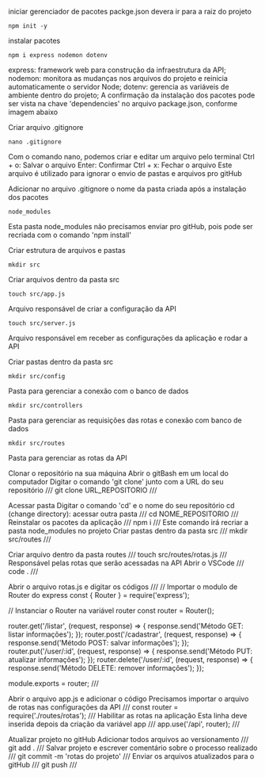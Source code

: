 iniciar gerenciador de pacotes 
packge.json devera ir para a raiz do projeto
```
npm init -y 
```
instalar pacotes
```
npm i express nodemon dotenv
```
express: framework web para construção da infraestrutura da API;
nodemon: monitora as mudanças nos arquivos do projeto e reinicia automaticamente o servidor Node;
dotenv: gerencia as variáveis de ambiente dentro do projeto;
A confirmação da instalação dos pacotes pode ser vista na chave 'dependencies' no arquivo package.json, conforme imagem abaixo

Criar arquivo .gitignore
```
nano .gitignore
```
Com o comando nano, podemos criar e editar um arquivo pelo terminal
Ctrl + o: Salvar o arquivo
Enter: Confirmar
Ctrl + x: Fechar o arquivo
Este arquivo é utilizado para ignorar o envio de pastas e arquivos pro gitHub

Adicionar no arquivo .gitignore o nome da pasta criada após a instalação dos pacotes
```
node_modules
```
Esta pasta node_modules não precisamos enviar pro gitHub, pois pode ser recriada com o comando 'npm install'

Criar estrutura de arquivos e pastas
```
mkdir src
```
Criar arquivos dentro da pasta src
```
touch src/app.js
```
Arquivo responsável de criar a configuração da API
```
touch src/server.js
```
Arquivo responsável em receber as configurações da aplicação e rodar a API

Criar pastas dentro da pasta src
```
mkdir src/config
```

Pasta para gerenciar a conexão com o banco de dados
```
mkdir src/controllers
```

Pasta para gerenciar as requisições das rotas e conexão com banco de dados
```
mkdir src/routes
```

Pasta para gerenciar as rotas da API

Clonar o repositório na sua máquina
Abrir o gitBash em um local do computador
Digitar o comando 'git clone' junto com a URL do seu repositório
///
git clone URL_REPOSITORIO
///

Acessar pasta
Digitar o comando 'cd' e o nome do seu repositório
cd (change directory): acessar outra pasta
///
cd NOME_REPOSITORIO
///
Reinstalar os pacotes da aplicação
///
npm i
///
Este comando irá recriar a pasta node_modules no projeto
Criar pastas dentro da pasta src
///
mkdir src/routes
///

Criar arquivo dentro da pasta routes
///
touch src/routes/rotas.js
///
Responsável pelas rotas que serão acessadas na API
Abrir o VSCode
///
code .
///

Abrir o arquivo rotas.js e digitar os códigos
///
// Importar o modulo de Router do express
const { Router } = require('express');

// Instanciar o Router na variável router
const router = Router();

router.get('/listar', (request, response) => {
    response.send('Método GET: listar informações');
});
router.post('/cadastrar', (request, response) => {
    response.send('Método POST: salvar informações');
});
router.put('/user/:id', (request, response) => {
    response.send('Método PUT: atualizar informações');
});
router.delete('/user/:id', (request, response) => {
    response.send('Método DELETE: remover informações');
});

module.exports = router;
///

Abrir o arquivo app.js e adicionar o código
Precisamos importar o arquivo de rotas nas configurações da API
///
const router = require('./routes/rotas');
///
Habilitar as rotas na aplicação
Esta linha deve inserida depois da criação da variável app
///
app.use('/api', router);
///

Atualizar projeto no gitHub
Adicionar todos arquivos ao versionamento
///
git add .
///
Salvar projeto e escrever comentário sobre o processo realizado
///
git commit -m 'rotas do projeto'
///
Enviar os arquivos atualizados para o gitHub
///
git push
///